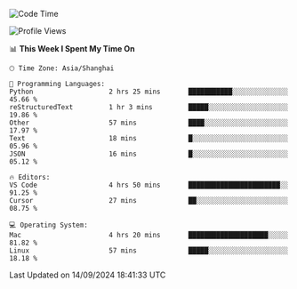 <!--START_SECTION:waka-->
![Code Time](http://img.shields.io/badge/Code%20Time-486%20hrs%2013%20mins-blue)

![Profile Views](http://img.shields.io/badge/Profile%20Views-0-blue)

📊 **This Week I Spent My Time On** 

```text
🕑︎ Time Zone: Asia/Shanghai

💬 Programming Languages: 
Python                   2 hrs 25 mins       ███████████░░░░░░░░░░░░░░   45.66 % 
reStructuredText         1 hr 3 mins         █████░░░░░░░░░░░░░░░░░░░░   19.86 % 
Other                    57 mins             ████░░░░░░░░░░░░░░░░░░░░░   17.97 % 
Text                     18 mins             █░░░░░░░░░░░░░░░░░░░░░░░░   05.96 % 
JSON                     16 mins             █░░░░░░░░░░░░░░░░░░░░░░░░   05.12 % 

🔥 Editors: 
VS Code                  4 hrs 50 mins       ███████████████████████░░   91.25 % 
Cursor                   27 mins             ██░░░░░░░░░░░░░░░░░░░░░░░   08.75 % 

💻 Operating System: 
Mac                      4 hrs 20 mins       ████████████████████░░░░░   81.82 % 
Linux                    57 mins             █████░░░░░░░░░░░░░░░░░░░░   18.18 % 
```


 Last Updated on 14/09/2024 18:41:33 UTC
<!--END_SECTION:waka-->
